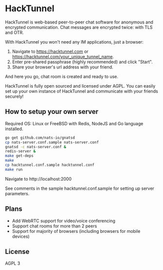 # HackTunnel

HackTunnel is web-based peer-to-peer chat software for anonymous and encrypted communication. Chat messages are encrypted
twice: with TLS and OTR.

With HackTunnel you won't need any IM applications, just a browser:

1. Navigate to https://hacktunnel.com or https://hacktunnel.com/your_unique_tunnel_name.
2. Enter pre-shared passphrase (highly recommended) and click "Start".
3. Share your browser's url address with your friend.

And here you go, chat room is created and ready to use.

HackTunnel is fully open sourced and licensed under AGPL. You can easily set up your own instance of HackTunnel and communicate with your friends securely!

## How to setup your own server

Required OS: Linux or FreeBSD with Redis, NodeJS and Go language installed.


```bash
go get github.com/nats-io/gnatsd
cp nats-server.conf.sample nats-server.conf
gnatsd -c nats-server.conf &
redis-server &
make get-deps
make
cp hacktunnel.conf.sample hacktunnel.conf
make run
```

Navigate to http://localhost:2000

See comments in the sample hacktunnel.conf.sample for setting up server parameters.

## Plans

* Add WebRTC support for video/voice conferencing
* Support chat rooms for more than 2 peers
* Support for majority of browsers (including browsers for mobile devices)

## License

AGPL 3
